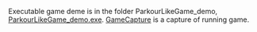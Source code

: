 Executable game deme is in the folder ParkourLikeGame_demo, [ParkourLikeGame_demo.exe](ParkourLikeGame/ParkourLikeGame_demo/ParkourLikeGame_demo.exe).
[GameCapture](ParkourLikeGame/ParkourLikeGame_demo/GameCapture.PNG) is a capture of running game.
